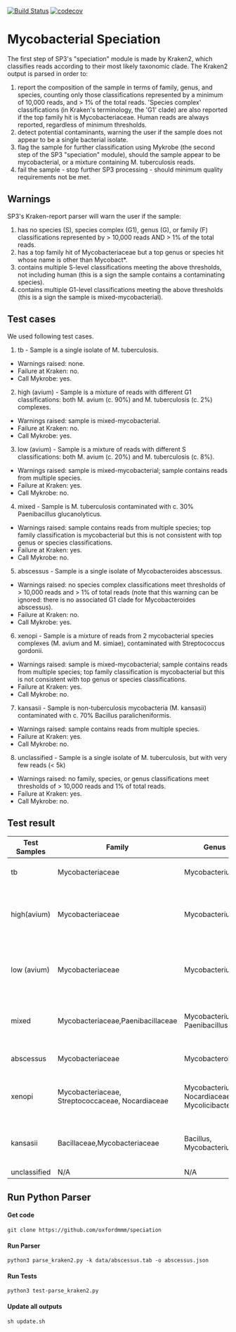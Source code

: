 [![Build Status](https://travis-ci.com/oxfordmmm/speciation.svg?branch=master)](https://travis-ci.com/oxfordmmm/speciation)
[![codecov](https://codecov.io/gh/oxfordmmm/speciation/branch/master/graph/badge.svg?token=SZ4T0NHVGM)](https://codecov.io/gh/oxfordmmm/speciation)

# Mycobacterial Speciation

The first step of SP3's "speciation" module is made by Kraken2, which classifies reads according to their most likely taxonomic clade.
The Kraken2 output is parsed in order to:

  1. report the composition of the sample in terms of family, genus, and species, counting only those classifications represented by a minimum of 10,000 reads, and > 1% of the total reads. 'Species complex' classifications (in Kraken's terminology, the 'G1' clade) are also reported if the top family hit is Mycobacteriaceae. Human reads are always reported, regardless of minimum thresholds.
  2.  detect potential contaminants, warning the user if the sample does not appear to be a single bacterial isolate.
  3.  flag the sample for further classification using Mykrobe (the second step of the SP3 "speciation" module), should the sample appear to be mycobacterial, or a mixture containing M. tuberculosis reads.
  4.  fail the sample - stop further SP3 processing - should minimum quality requirements not be met.

## Warnings

SP3's Kraken-report parser will warn the user if the sample:
1. has no species (S), species complex (G1), genus (G), or family (F) classifications represented by > 10,000 reads AND > 1% of the total reads.
2. has a top family hit of Mycobacteriaceae but a top genus or species hit whose name is other than Mycobact*.
3. contains multiple S-level classifications meeting the above thresholds, not including human (this is a sign the sample contains a contaminating species).
4. contains multiple G1-level classifications meeting the above thresholds (this is a sign the sample is mixed-mycobacterial).

## Test cases
We used following test cases. 
1. tb - Sample is a single isolate of M. tuberculosis.
* Warnings raised: none.
* Failure at Kraken: no.
* Call Mykrobe: yes.

2. high (avium) - Sample is a mixture of reads with different G1 classifications: both M. avium (c. 90%) and M. tuberculosis (c. 2%) complexes.
* Warnings raised: sample is mixed-mycobacterial.
* Failure at Kraken: no.
* Call Mykrobe: yes.

3. low (avium) - Sample is a mixture of reads with different S classifications: both M. avium (c. 20%) and M. tuberculosis (c. 8%).
* Warnings raised: sample is mixed-mycobacterial; sample contains reads from multiple species.
* Failure at Kraken: yes.
* Call Mykrobe: no.

4. mixed - Sample is M. tuberculosis contaminated with c. 30% Paenibacillus glucanolyticus.
* Warnings raised: sample contains reads from multiple species; top family classification is mycobacterial but this is not consistent with top genus or species classifications.
* Failure at Kraken: yes.
* Call Mykrobe: no.

5. abscessus - Sample is a single isolate of Mycobacteroides abscessus.
* Warnings raised: no species complex classifications meet thresholds of > 10,000 reads and > 1% of total reads (note that this warning can be ignored: there is no associated G1 clade for Mycobacteroides abscessus).
* Failure at Kraken: no.
* Call Mykrobe: yes.

6. xenopi - Sample is a mixture of reads from 2 mycobacterial species complexes (M. avium and M. simiae), contaminated with Streptococcus gordonii.
* Warnings raised: sample is mixed-mycobacterial; sample contains reads from multiple species; top family classification is mycobacterial but this is not consistent with top genus or species classifications.
* Failure at Kraken: yes.
* Call Mykrobe: no.

7. kansasii - Sample is non-tuberculosis mycobacteria (M. kansasii) contaminated with c. 70% Bacillus paralicheniformis.
* Warnings raised: sample contains reads from multiple species.
* Failure at Kraken: yes.
* Call Mykrobe: no.

8. unclassified - Sample is a single isolate of M. tuberculosis, but with very few reads (< 5k)
* Warnings raised: no family, species, or genus classifications meet thresholds of > 10,000 reads and 1% of total reads.
* Failure at Kraken: yes.
* Call Mykrobe: no.

## Test result

|Test Samples |Family                                              |Genus                                           | Species complex                                                                | Species                                                              | Mykrobe | Mixed or contaminated| Multiple mycobacterial| Family <> Genus/Species|  Sample     |          
|-------------|----------------------------------------------------|------------------------------------------------|--------------------------------------------------------------------------------|----------------------------------------------------------------------|---------|----------------------|-----------------------|------------------------|-------------|
|tb           |Mycobacteriaceae                                    |Mycobacterium                                   | Mycobacterium tuberculosis complex                                             | Mycobacterium tuberculosis, Homo sapiens                             | True    |                      |                       |                        | tb          |
|high(avium)  |Mycobacteriaceae                                    |Mycobacterium                                   | Mycobacterium avium complex (MAC), Mycobacterium tuberculosis complex          | Mycobacterium avium, Homo sapiens                                    | True    |                      | True                  |                        | high(avium) |
|low (avium)  |Mycobacteriaceae                                    |Mycobacterium                                   | Mycobacterium avium complex (MAC), Mycobacterium tuberculosis complex          | Mycobacterium avium, Mycobacterium tuberculosis,Homo sapiens         | False   | True                 | True                  |                        | low(avium)  |
|mixed        |Mycobacteriaceae,Paenibacillaceae                   |Mycobacterium, Paenibacillus                    | Mycobacterium tuberculosis complex                                             | Paenibacillus glucanolyticus, Mycobacterium tuberculosis,Homo sapiens| False   | True                 |                       | True                   | mixed       |
|abscessus    |Mycobacteriaceae                                    |Mycobacteroides                                 | N/A                                                                            | Mycobacteroides abscessus, Homo sapiens                              | True    |                      |                       |                        | abscessus   |
|xenopi       |Mycobacteriaceae, Streptococcaceae, Nocardiaceae    |Mycobacterium, Nocardiaceae, Mycolicibacterium  | Mycobacterium avium complex (MAC), Mycobacterium simiae complex                | Streptococcus gordonii, Mycobacterium avium, Homo sapiens            | False   | True                 | True                  | True                   | xenopi      |
|kansasii     |Bacillaceae,Mycobacteriaceae                        |Bacillus, Mycobacterium                         | N/A                                                                            | Bacillus paralicheniformis, Mycobacterium kansasii, Homo sapiens     | False   | True                 |                       |                        | kansasii    |
|unclassified |N/A                                                 |N/A                                             | N/A                                                                            | N/A                                                                  | False   |                      |                       |                        | unclassified|   

## Run Python Parser
#### Get code
```
git clone https://github.com/oxfordmmm/speciation

```
#### Run Parser
```
python3 parse_kraken2.py -k data/abscessus.tab -o abscessus.json
```
#### Run Tests
```
python3 test-parse_kraken2.py
```
#### Update all outputs
```
sh update.sh
```
